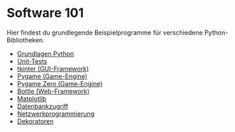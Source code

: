# Software 101

Hier findest du grundlegende Beispielprogramme für verschiedene 
Python-Bibliotheken.

- [Grundlagen Python](python/README.md)
- [Unit-Tests](unittest/README.md)
- [tkinter (GUI-Framework)](tkinter/README.md)
- [Pygame (Game-Engine)](pygame/README.md)
- [Pygame Zero (Game-Engine)](pygame-zero/README.md)
- [Bottle (Web-Framework)](bottle/README.md)
- [Matplotlib](matplotlib/README.md)
- [Datenbankzugriff](datenbank/README.md)
- [Netzwerkprogrammierung](netzwerk/README.md)
- [Dekoratoren](decorator/README.md)
